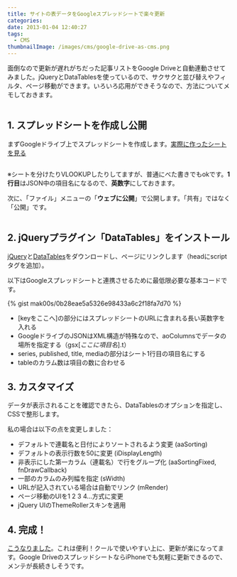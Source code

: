 ```yaml
---
title: サイトの表データをGoogleスプレッドシートで楽々更新
categories:
date: 2013-01-04 12:40:27
tags:
  - CMS
thumbnailImage: /images/cms/google-drive-as-cms.png
---
```


面倒なので更新が遅れがちだった記事リストをGoogle Driveと自動連動させてみました。jQueryとDataTablesを使っているので、サクサクと並び替えやフィルタ、ページ移動ができます。いろいろ応用ができそうなので、方法についてメモしておきます。
<!-- more -->

<img src="//res.cloudinary.com/mak00s/f_auto,w_auto:200:710/google-drive-as-cms.png" alt="" sizes="100vw" />

## 1\. スプレッドシートを作成し公開

まずGoogleドライブ上でスプレッドシートを作成します。[実際に作ったシートを見る](https://docs.google.com/spreadsheet/ccc?key=0AsrjFAXlY190dFd1dmxNdi1jUW0yTVJ6Mi1xMzQ2YVE)

<a href="https://docs.google.com/spreadsheet/ccc?key=0AsrjFAXlY190dFd1dmxNdi1jUW0yTVJ6Mi1xMzQ2YVE"><img src="//res.cloudinary.com/mak00s/google-spreadsheet.png" alt="" sizes="100vw" /></a>

※シートを分けたりVLOOKUPしたりしてますが、普通にべた書きでもokです。**1行目**はJSON中の項目名になるので、**英数字**にしておきます。

次に、「ファイル」メニューの「**ウェブに公開**」で公開します。「共有」ではなく「公開」です。

<img src="//res.cloudinary.com/mak00s/google-spreadsheet-publish.png" alt="" sizes="100vw" />

## 2\. jQueryプラグイン「DataTables」をインストール

[jQuery](http://jquery.com/)と[DataTables](https://www.datatables.net/)をダウンロードし、ページにリンクします（headにscriptタグを追加）。

以下はGoogleスプレッドシートと連携させるために最低限必要な基本コードです。

{% gist mak00s/0b28eae5a5326e98433a6c2f18fa7d70 %}

* [keyをここへ]の部分にはスプレッドシートのURLに含まれる長い英数字を入れる
* GoogleドライブのJSONはXML構造が特殊なので、aoColumnsでデータの場所を指定する（gsx$[ここに項目名].$t）
* series, published, title, mediaの部分はシート1行目の項目名にする
* tableのカラム数は項目の数に合わせる

## 3\. カスタマイズ

データが表示されることを確認できたら、DataTablesのオプションを指定し、CSSで整形します。

私の場合は以下の点を変更しました：

* デフォルトで連載名と日付によりソートされるよう変更 (aaSorting)
* デフォルトの表示行数を50に変更 (iDisplayLength)
* 非表示にした第一カラム（連載名）で行をグループ化 (aaSortingFixed, fnDrawCallback)
* 一部のカラムのみ列幅を指定 (sWidth)
* URLが記入されている場合は自動でリンク (mRender)
* ページ移動のUIを1 2 3 4...方式に変更
* jQuery UIのThemeRollerスキンを適用

## 4\. 完成！

[こうなりました](/articles/)。これは便利！クールで使いやすい上に、更新が楽になってます。Google DriveのスプレッドシートならiPhoneでも気軽に更新できるので、メンテが長続きしそうです。
